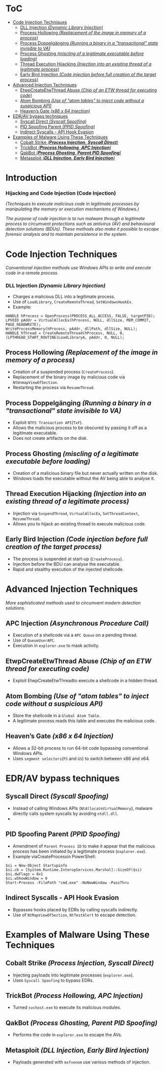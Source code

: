 # ToC
- [Code Injection Techniques](#code-injection-techniques)
  * [DLL Injection *(Dynamic Library Injection)*](#dll-injection---dynamic-library-injection--)
  * [Process Hollowing *(Replacement of the image in memory of a process)*](#process-hollowing---replacement-of-the-image-in-memory-of-a-process--)
  * [Process Doppelgänging *(Running a binary in a "transactional" state invisible to VA)*](#process-doppelg-nging---running-a-binary-in-a--transactional--state-invisible-to-va--)
  * [Process Ghosting *(miscling of a legitimate executable before loading)*](#process-ghosting---miscling-of-a-legitimate-executable-before-loading--)
  * [Thread Execution Hijacking *(Injection into an existing thread of a legitimate process)*](#thread-execution-hijacking---injection-into-an-existing-thread-of-a-legitimate-process--)
  * [Early Bird Injection *(Code injection before full creation of the target process)*](#early-bird-injection---code-injection-before-full-creation-of-the-target-process--)
- [Advanced Injection Techniques](#advanced-injection-techniques)
  * [EtwpCreateEtwThread Abuse *(Chip of an ETW thread for executing code)*](#etwpcreateetwthread-abuse---chip-of-an-etw-thread-for-executing-code--)
  * [Atom Bombing *(Use of "atom tables" to inject code without a suspicious API)*](#atom-bombing---use-of--atom-tables--to-inject-code-without-a-suspicious-api--)
  * [Heaven’s Gate *(x86 x 64 Injection)*](#heaven-s-gate---x86-x-64-injection--)
- [EDR/AV bypass techniques](#edr-av-bypass-techniques)
  * [Syscall Direct *(Syscall Spoofing)*](#syscall-direct---syscall-spoofing--)
  * [PID Spoofing Parent *(PPID Spoofing)*](#pid-spoofing-parent---ppid-spoofing--)
  * [Indirect Syscalls - API Hook Evasion](#indirect-syscalls---api-hook-evasion)
- [Examples of Malware Using These Techniques](#examples-of-malware-using-these-techniques)
  * [Cobalt Strike *(**Process Injection**, **Syscall Direct**)*](#cobalt-strike-----process-injection------syscall-direct----)
  * [TrickBot *(**Process Hollowing**, **APC Injection**)*](#trickbot-----process-hollowing------apc-injection----)
  * [QakBot *(**Process Ghosting**, **Parent PID Spoofing**)*](#qakbot-----process-ghosting------parent-pid-spoofing----)
  * [Metasploit *(**DLL Injection**, **Early Bird Injection**)*](#metasploit-----dll-injection------early-bird-injection----)


# Introduction
### Hijacking and Code Injection (Code Injection)
*(Techniques to execute malicious code in legitimate processes by manipulating the memory or execution mechanisms of Windows.)*

*The purpose of code injection is to run malware through a legitimate process to circumvent protections such as antivirus (AV) and behavioural detection solutions (BDUs). These methods also make it possible to escape forensic analysis and to maintain persistence in the system.*

# Code Injection Techniques
*Conventional injection methods use Windows APIs to write and execute code in a remote process.*
### DLL Injection *(Dynamic Library Injection)*
- Charges a malicious DLL into a legitimate process.
- Use of ```LoadLibrary```, ```CreateRemoteThread```, ```SetWindowsHookEx```.
- Example:
```
HANDLE hProcess = OpenProcess(PROCESS_ALL_ACCESS, FALSE, targetPID);
LPVOID pAddr = VirtualAllocEx(hProcess, NULL, dllSize, MEM_COMMIT, PAGE_READWRITE);
WriteProcessMemory(hProcess, pAddr, dllPath, dllSize, NULL);
HANDLE hThread = CreateRemoteThread(hProcess, NULL, 0, (LPTHREAD_START_ROUTINE)LoadLibraryA, pAddr, 0, NULL);
```
## Process Hollowing *(Replacement of the image in memory of a process)*
- Creation of a suspended process (```CreateProcess```).
- Replacement of the binary image by malicious code via ```NtUnmapViewOfSection```.
- Restarting the process via ```ResumeThread```.

## Process Doppelgänging *(Running a binary in a "transactional" state invisible to VA)*
- Exploit ```NTFS Transaction API```(```TxF```).
- Allows the malicious process to be obscured by passing it off as a legitimate executable.
- Does not create artifacts on the disk.

## Process Ghosting *(miscling of a legitimate executable before loading)*
- Creation of a malicious binary file but never actually written on the disk.
- Windows loads the executable without the AV being able to analyse it.

## Thread Execution Hijacking *(Injection into an existing thread of a legitimate process)*
- Injection via ```SuspendThread```, ```VirtualAllocEx```, ```SetThreadContext```, ```ResumeThread```.
- Allows you to hijack an existing thread to execute malicious code.

## Early Bird Injection *(Code injection before full creation of the target process)*
- The process is suspended at start-up (```CreateProcess```).
- Injection before the BDU can analyse the executable.
- Rapid and stealthy execution of the injected shellcode.

# Advanced Injection Techniques
*More sophisticated methods used to circumvent modern detection solutions.*
## APC Injection *(Asynchronous Procedure Call)*
- Execution of a shellcode via a ```APC Queue``` on a pending thread.
- Use of ```QueueUserAPC```.
- Execution in ```explorer.exe``` to mask activity.

## EtwpCreateEtwThread Abuse *(Chip of an ETW thread for executing code)*
- Exploit EtwpCreateEtwThreadto execute a shellcode in a hidden thread.

## Atom Bombing *(Use of "atom tables" to inject code without a suspicious API)*
- Store the shellcode in a ```Global Atom Table```.
- A legitimate process reads this table and executes the malicious code.

## Heaven’s Gate *(x86 x 64 Injection)*
- Allows a 32-bit process to run 64-bit code bypassing conventional Windows APIs.
- Uses ```segment selectors```(```FS``` and ```GS```) to switch between x86 and x64.

# EDR/AV bypass techniques
## Syscall Direct *(Syscall Spoofing)*
- Instead of calling Windows APIs (```NtAllocateVirtualMemory```), malware directly calls system syscalls by avoiding ```ntdll.dll```.
-

## PID Spoofing Parent *(PPID Spoofing)*
- Amendment of ```Parent Process ID``` to make it appear that the malicious process has been initiated by a legitimate process (```explorer.exe```).
- Example viaCreateProcessin PowerShell:
```
$si = New-Object Startupinfo
$si.cb = [System.Runtime.InteropServices.Marshal]::SizeOf($si)
$si.dwFlags = 0x1
$si.wShowWindow = 0
Start-Process -FilePath "cmd.exe" -NoNewWindow -PassThru
```

## Indirect Syscalls - API Hook Evasion
- Bypasses hooks placed by EDRs by calling syscalls indirectly.
- Use of ```NtMapViewOfSection```, ```NtTestAlert``` to escape detection.

# Examples of Malware Using These Techniques
## Cobalt Strike *(**Process Injection**, **Syscall Direct**)*
- Injecting payloads into legitimate processes (```explorer.exe```).
- Uses ```Syscall Spoofing``` to bypass EDRs.

## TrickBot *(**Process Hollowing**, **APC Injection**)*
- Turned ```svchost.exe``` to execute its malicious modules.

## QakBot *(**Process Ghosting**, **Parent PID Spoofing**)*
- Performs the code in ```explorer.exe``` to escape the AVs.

## Metasploit *(**DLL Injection**, **Early Bird Injection**)*
- Payloads generated with ```msfvenom``` use various methods of injection.

















